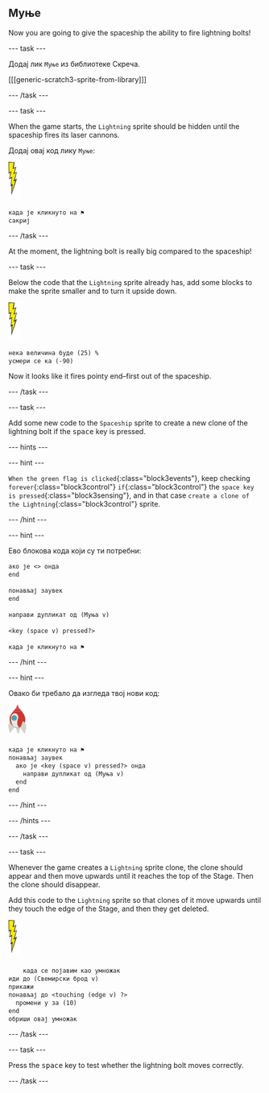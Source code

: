 ## Муње

Now you are going to give the spaceship the ability to fire lightning bolts!

\--- task \---

Додај лик `Муње` из библиотеке Скреча.

[[[generic-scratch3-sprite-from-library]]]

\--- /task \---

\--- task \---

When the game starts, the `Lightning` sprite should be hidden until the spaceship fires its laser cannons.

Додај овај код лику `Муње`:

![лик муње](images/lightning-sprite.png)

```blocks3
када је кликнуто на ⚑
сакриј
```

\--- /task \---

At the moment, the lightning bolt is really big compared to the spaceship!

\--- task \---

Below the code that the `Lightning` sprite already has, add some blocks to make the sprite smaller and to turn it upside down.

![лик муње](images/lightning-sprite.png)

```blocks3
нека величина буде (25) %
усмери се ка (-90)
```

Now it looks like it fires pointy end–first out of the spaceship.

\--- /task \---

\--- task \---

Add some new code to the `Spaceship` sprite to create a new clone of the lightning bolt if the <kbd>space</kbd> key is pressed.

\--- hints \---

\--- hint \---

`When the green flag is clicked`{:class="block3events"}, keep checking `forever`{:class="block3control"} `if`{:class="block3control"} the `space key is pressed`{:class="block3sensing"}, and in that case `create a clone of the Lightning`{:class="block3control"} sprite.

\--- /hint \---

\--- hint \---

Ево блокова кода који су ти потребни:

```blocks3
ако је <> онда
end

понављај заувек
end

направи дупликат од (Муња v)

<key (space v) pressed?>

када је кликнуто на ⚑
```

\--- /hint \---

\--- hint \---

Овако би требало да изгледа твој нови код:

![лик ракете](images/rocket-sprite.png)

```blocks3
када је кликнуто на ⚑
понављај заувек 
  ако је <key (space v) pressed?> онда 
    направи дупликат од (Муња v)
  end
end
```

\--- /hint \---

\--- /hints \---

\--- /task \---

\--- task \---

Whenever the game creates a `Lightning` sprite clone, the clone should appear and then move upwards until it reaches the top of the Stage. Then the clone should disappear.

Add this code to the `Lightning` sprite so that clones of it move upwards until they touch the edge of the Stage, and then they get deleted.

![лик муње](images/lightning-sprite.png)

```blocks3
    када се појавим као умножак
иди до (Свемирски брод v)
прикажи
понављај до <touching (edge v) ?> 
  промени y за (10)
end
обриши овај умножак
```

\--- /task \---

\--- task \---

Press the <kbd>space</kbd> key to test whether the lightning bolt moves correctly.

\--- /task \---
